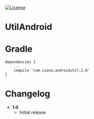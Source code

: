 [![License](https://img.shields.io/badge/License-Apache%202.0-green.svg)](LICENSE)

# UtilAndroid

# Gradle

```
dependencies {
    ...
    compile 'com.viana:androidutil:1.0'
}
```

# Changelog
* **1.0**
    * Initial release

